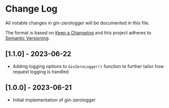 # Change Log
All notable changes in gin-zerologger will be documented in this file.
 
The format is based on [Keep a Changelog](http://keepachangelog.com/)
and this project adheres to [Semantic Versioning](http://semver.org/).

## [1.1.0] - 2023-06-22

- Adding logging options to `GinZeroLogger()` function to further tailor how request logging is handled

## [1.0.0] - 2023-06-21

- Initial implementation of gin-zerologger